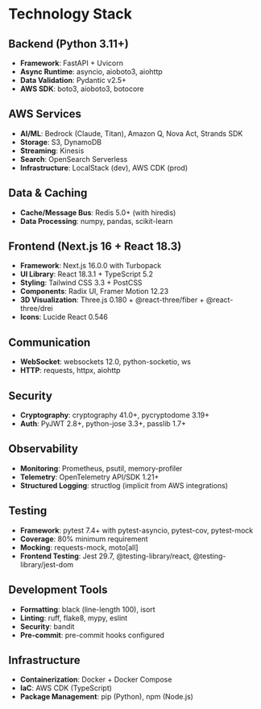 # Technology Stack

## Backend (Python 3.11+)
- **Framework**: FastAPI + Uvicorn
- **Async Runtime**: asyncio, aioboto3, aiohttp
- **Data Validation**: Pydantic v2.5+
- **AWS SDK**: boto3, aioboto3, botocore

## AWS Services
- **AI/ML**: Bedrock (Claude, Titan), Amazon Q, Nova Act, Strands SDK
- **Storage**: S3, DynamoDB
- **Streaming**: Kinesis
- **Search**: OpenSearch Serverless
- **Infrastructure**: LocalStack (dev), AWS CDK (prod)

## Data & Caching
- **Cache/Message Bus**: Redis 5.0+ (with hiredis)
- **Data Processing**: numpy, pandas, scikit-learn

## Frontend (Next.js 16 + React 18.3)
- **Framework**: Next.js 16.0.0 with Turbopack
- **UI Library**: React 18.3.1 + TypeScript 5.2
- **Styling**: Tailwind CSS 3.3 + PostCSS
- **Components**: Radix UI, Framer Motion 12.23
- **3D Visualization**: Three.js 0.180 + @react-three/fiber + @react-three/drei
- **Icons**: Lucide React 0.546

## Communication
- **WebSocket**: websockets 12.0, python-socketio, ws
- **HTTP**: requests, httpx, aiohttp

## Security
- **Cryptography**: cryptography 41.0+, pycryptodome 3.19+
- **Auth**: PyJWT 2.8+, python-jose 3.3+, passlib 1.7+

## Observability
- **Monitoring**: Prometheus, psutil, memory-profiler
- **Telemetry**: OpenTelemetry API/SDK 1.21+
- **Structured Logging**: structlog (implicit from AWS integrations)

## Testing
- **Framework**: pytest 7.4+ with pytest-asyncio, pytest-cov, pytest-mock
- **Coverage**: 80% minimum requirement
- **Mocking**: requests-mock, moto[all]
- **Frontend Testing**: Jest 29.7, @testing-library/react, @testing-library/jest-dom

## Development Tools
- **Formatting**: black (line-length 100), isort
- **Linting**: ruff, flake8, mypy, eslint
- **Security**: bandit
- **Pre-commit**: pre-commit hooks configured

## Infrastructure
- **Containerization**: Docker + Docker Compose
- **IaC**: AWS CDK (TypeScript)
- **Package Management**: pip (Python), npm (Node.js)